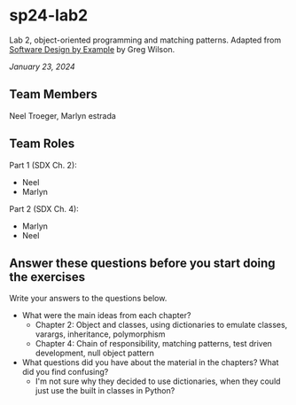 # sp24-lab2
Lab 2, object-oriented programming and matching patterns. Adapted from [Software Design by Example](https://third-bit.com/sdxpy/) by Greg Wilson.

_January 23, 2024_

## Team Members
Neel Troeger, Marlyn estrada

## Team Roles
Part 1 (SDX Ch. 2):
* Neel
* Marlyn

Part 2 (SDX Ch. 4):
* Marlyn
* Neel

## Answer these questions before you start doing the exercises
Write your answers to the questions below.

* What were the main ideas from each chapter?
  - Chapter 2: Object and classes, using dictionaries to emulate classes, varargs, inheritance, polymorphism
  - Chapter 4: Chain of responsibility, matching patterns, test driven development, null object pattern
* What questions did you have about the material in the chapters? What did you find confusing?
  - I'm not sure why they decided to use dictionaries, when they could just use the built in classes in Python?
